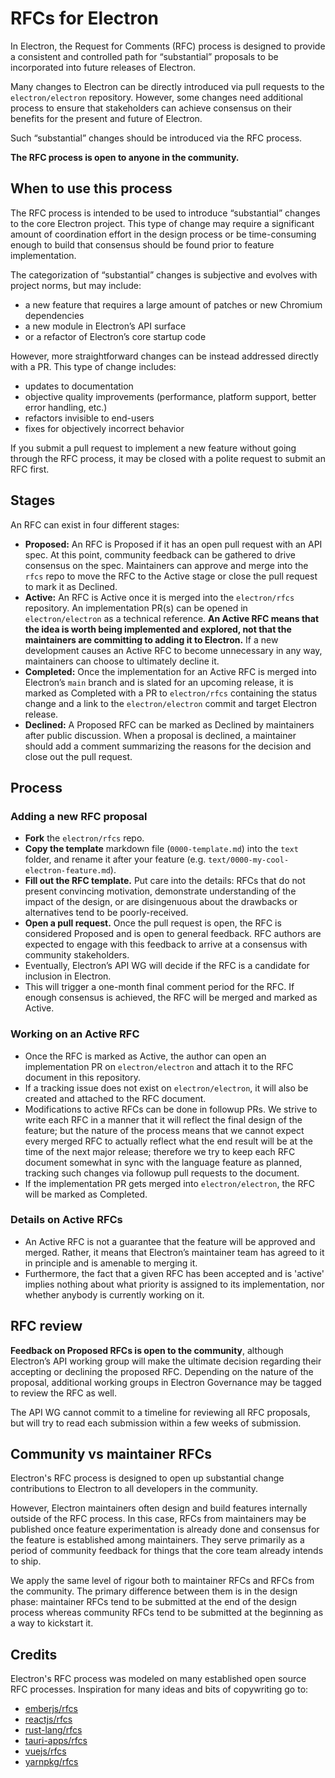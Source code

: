 # RFCs for Electron

In Electron, the Request for Comments (RFC) process is designed to provide a consistent and
controlled path for “substantial” proposals to be incorporated into future releases of Electron.

Many changes to Electron can be directly introduced via pull requests to the
`electron/electron` repository. However, some changes need additional process to ensure that
stakeholders can achieve consensus on their benefits for the present and future of Electron.

Such “substantial” changes should be introduced via the RFC process.

**The RFC process is open to anyone in the community.**

## When to use this process

The RFC process is intended to be used to introduce “substantial” changes to the core Electron
project. This type of change may require a significant amount of coordination effort in the
design process or be time-consuming enough to build that consensus should be found prior to feature
implementation.

The categorization of “substantial” changes is subjective and evolves with project norms,
but may include:

- a new feature that requires a large amount of patches or new Chromium dependencies
- a new module in Electron’s API surface
- or a refactor of Electron’s core startup code

However, more straightforward changes can be instead addressed directly with a PR. This type of
change includes:

- updates to documentation
- objective quality improvements (performance, platform support, better error handling, etc.)
- refactors invisible to end-users
- fixes for objectively incorrect behavior

If you submit a pull request to implement a new feature without going through the RFC process,
it may be closed with a polite request to submit an RFC first.

## Stages

An RFC can exist in four different stages:

- **Proposed:** An RFC is Proposed if it has an open pull request with an API spec. At this point,
  community feedback can be gathered to drive consensus on the spec. Maintainers can approve and
  merge into the `rfcs` repo to move the RFC to the Active stage or close the pull request to mark
  it as Declined.
- **Active:** An RFC is Active once it is merged into the `electron/rfcs` repository. An
  implementation PR(s) can be opened in `electron/electron` as a technical reference.
  **An Active RFC means that the idea is worth being implemented and explored, not that the
  maintainers are committing to adding it to Electron.** If a new development causes an Active
  RFC to become unnecessary in any way, maintainers can choose to ultimately decline it.
- **Completed:** Once the implementation for an Active RFC is merged into Electron’s `main` branch
  and is slated for an upcoming release, it is marked as Completed with a PR to `electron/rfcs`
  containing the status change and a link to the `electron/electron` commit and target Electron release.
- **Declined:** A Proposed RFC can be marked as Declined by maintainers after public discussion. When
  a proposal is declined, a maintainer should add a comment summarizing the reasons for the decision
  and close out the pull request.

## Process

### Adding a new RFC proposal

- **Fork** the `electron/rfcs` repo.
- **Copy the template** markdown file (`0000-template.md`) into the `text` folder, and rename it
  after your feature (e.g. `text/0000-my-cool-electron-feature.md`).
- **Fill out the RFC template.** Put care into the details: RFCs that do not present convincing
  motivation, demonstrate understanding of the impact of the design, or are disingenuous about the
  drawbacks or alternatives tend to be poorly-received.
- **Open a pull request.** Once the pull request is open, the RFC is considered Proposed and is
  open to general feedback. RFC authors are expected to engage with this feedback to arrive at a
  consensus with community stakeholders.
- Eventually, Electron’s API WG will decide if the RFC is a candidate for inclusion in Electron.
- This will trigger a one-month final comment period for the RFC. If enough consensus is achieved,
  the RFC will be merged and marked as Active.

### Working on an Active RFC

- Once the RFC is marked as Active, the author can open an implementation PR on `electron/electron`
  and attach it to the RFC document in this repository.
- If a tracking issue does not exist on `electron/electron`, it will also be created and attached
  to the RFC document.
- Modifications to active RFCs can be done in followup PRs. We strive to write each RFC in a manner
  that it will reflect the final design of the feature; but the nature of the process means that we
  cannot expect every merged RFC to actually reflect what the end result will be at the time of the
  next major release; therefore we try to keep each RFC document somewhat in sync with the language
  feature as planned, tracking such changes via followup pull requests to the document.
- If the implementation PR gets merged into `electron/electron`, the RFC will be marked as Completed.

### Details on Active RFCs

- An Active RFC is not a guarantee that the feature will be approved and merged. Rather, it means that
  Electron’s maintainer team has agreed to it in principle and is amenable to merging it.
- Furthermore, the fact that a given RFC has been accepted and is 'active' implies nothing about what
  priority is assigned to its implementation, nor whether anybody is currently working on it.

## RFC review

**Feedback on Proposed RFCs is open to the community**, although Electron’s API working group will make
the ultimate decision regarding their accepting or declining the proposed RFC. Depending on the nature of the proposal,
additional working groups in Electron Governance may be tagged to review the RFC as well.

The API WG cannot commit to a timeline for reviewing all RFC proposals, but will try to read each
submission within a few weeks of submission.

## Community vs maintainer RFCs

Electron's RFC process is designed to open up substantial change contributions to Electron to all
developers in the community.

However, Electron maintainers often design and build features internally outside of the
RFC process. In this case, RFCs from maintainers may be published once feature experimentation is
already done and consensus for the feature is established among maintainers. They serve primarily as
a period of community feedback for things that the core team already intends to ship.

We apply the same level of rigour both to maintainer RFCs and RFCs from the community. The primary
difference between them is in the design phase: maintainer RFCs tend to be submitted at the end of
the design process whereas community RFCs tend to be submitted at the beginning as a way to
kickstart it.

## Credits

Electron's RFC process was modeled on many established open source RFC processes. Inspiration for many ideas
and bits of copywriting go to:

- [emberjs/rfcs](https://github.com/ember/rfcs)
- [reactjs/rfcs](https://github.com/reactjs/rfcs)
- [rust-lang/rfcs](https://github.com/rust-lang/rfcs)
- [tauri-apps/rfcs](https://github.com/tauri-apps/rfcs)
- [vuejs/rfcs](https://github.com/vuejs/rfcs)
- [yarnpkg/rfcs](https://github.com/yarnpkg/rfcs)
